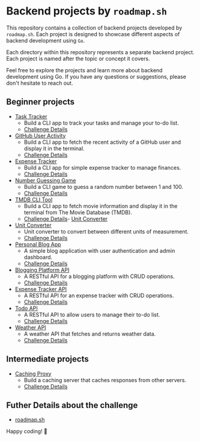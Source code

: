 # Backend projects by `roadmap.sh`

This repository contains a collection of backend projects developed by `roadmap.sh`. Each project is designed to showcase different aspects of backend development using `Go`.

Each directory within this repository represents a separate backend project. Each project is named after the topic or concept it covers.

Feel free to explore the projects and learn more about backend development using Go. If you have any questions or suggestions, please don't hesitate to reach out.

## Beginner projects
- [Task Tracker](./task-tracker/README.md)
    - Build a CLI app to track your tasks and manage your to-do list. 
    - [Challenge Details](https://roadmap.sh/projects/task-tracker)
- [GitHub User Activity](./github-user-activity/README.md)
    - Build a CLI app to fetch the recent activity of a GitHub user and display it in the terminal.
    - [Challenge Details](https://roadmap.sh/projects/github-user-activity)
- [Expense Tracker](./expense-tracker/README.md)
    - Build a CLI app for simple expense tracker to manage finances. 
    - [Challenge Details](https://roadmap.sh/projects/expense-tracker)
- [Number Guessing Game](./number-guessing-game/README.md)
    - Build a CLI game to guess a random number between 1 and 100.
    - [Challenge Details](https://roadmap.sh/projects/number-guessing-game)
- [TMDB CLI Tool](./tmdb-cli-tool/README.md)
    - Build a CLI app to fetch movie information and display it in the terminal from The Movie Database (TMDB).
    - [Challenge Details](https://roadmap.sh/projects/tmdb-cli)- [Unit Converter](./unit-converter-app/README.md)
- [Unit Converter](./unit-converter-app/README.md)
    - Unit converter to convert between different units of measurement.
    - [Challenge Details](https://roadmap.sh/projects/unit-converter)
- [Personal Blog App](./personal-blog-app/README.md)
    - A simple blog application with user authentication and admin dashboard.
    - [Challenge Details](https://roadmap.sh/projects/personal-blog)
- [Blogging Platform API](./blogging-platform-api/README.md)
    - A RESTful API for a blogging platform with CRUD operations.
    - [Challenge Details](https://roadmap.sh/projects/blogging-platform-api)
- [Expense Tracker API](./expense-tracker-api/README.md)
    - A RESTful API for an expense tracker with CRUD operations.
    - [Challenge Details](https://roadmap.sh/projects/expense-tracker-api)
- [Todo API](./todo-api/README.md)
    - A RESTful API to allow users to manage their to-do list.
    - [Challenge Details](https://roadmap.sh/projects/todo-list-api)
- [Weather API](./weather-api/README.md)
    - A weather API that fetches and returns weather data. 
    - [Challenge Details](https://roadmap.sh/projects/weather-api-wrapper-service)

## Intermediate projects
- [Caching Proxy](./intermediate/caching-proxy-server/README.md)
    - Build a caching server that caches responses from other servers. 
    - [Challenge Details](https://roadmap.sh/projects/caching-server)

## Futher Details about the challenge

- [roadmap.sh](https://roadmap.sh/backend/projects)


Happy coding! 🚀
